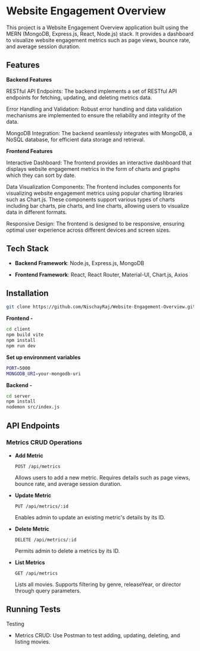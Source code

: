 
# Website Engagement Overview


This project is a Website Engagement Overview application built using the MERN (MongoDB, Express.js, React, Node.js) stack. It provides a dashboard to visualize website engagement metrics such as page views, bounce rate, and average session duration.


## Features

**Backend Features**

RESTful API Endpoints: The backend implements a set of RESTful API endpoints for fetching, updating, and deleting metrics data.

Error Handling and Validation: Robust error handling and data validation mechanisms are implemented to ensure the reliability and integrity of the data.

MongoDB Integration: The backend seamlessly integrates with MongoDB, a NoSQL database, for efficient data storage and retrieval.


**Frontend Features**

Interactive Dashboard: The frontend provides an interactive dashboard that displays website engagement metrics in the form of charts and graphs which they can sort by date.

Data Visualization Components: The frontend includes components for visualizing website engagement metrics using popular charting libraries such as Chart.js. These components support various types of charts including bar charts, pie charts, and line charts, allowing users to visualize data in different formats.

Responsive Design: The frontend is designed to be responsive, ensuring optimal user experience across different devices and screen sizes. 

## Tech Stack

- **Backend Framework**: Node.js,  Express.js, MongoDB

- **Frontend Framework**: React, React Router, Material-UI, Chart.js, Axios


## Installation

```bash
git clone https://github.com/NischayRaj/Website-Engagement-Overview.git
```

**Frontend -**
```bash 
cd client
npm build vite
npm install
npm run dev
```

**Set up environment variables**

```bash
PORT=5000
MONGODB_URI=your-mongodb-uri
```

**Backend -**
```bash 
cd server
npm install
nodemon src/index.js 
```
  


## API Endpoints

### Metrics CRUD Operations

- **Add Metric**

  `POST /api/metrics`

  Allows users to add a new metric. Requires details such as page views, bounce rate, and average session duration.

- **Update Metric**

  `PUT /api/metrics/:id`

  Enables admin to update an existing metric's details by its ID.

- **Delete Metric**

  `DELETE /api/metrics/:id`

  Permits admin to delete a metrics by its ID.

- **List Metrics**

  `GET /api/metrics`

  Lists all movies. Supports filtering by genre, releaseYear, or director through query parameters.

## Running Tests

Testing
- Metrics CRUD: Use Postman to test adding, updating, deleting, and listing movies.



